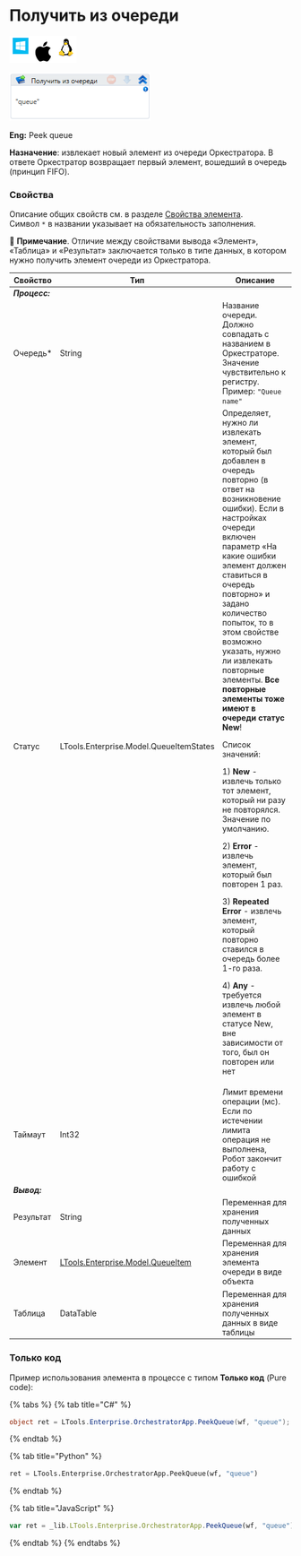 # Получить из очереди

![](<../../../../.gitbook/assets/image (100) (1) (1) (1) (1) (1) (1) (10) (107).png>)

![](<../../../../.gitbook/assets/image (393).png>)

**Eng:** Peek queue

**Назначение**: извлекает новый элемент из очереди Оркестратора. В ответе Оркестратор возвращает первый элемент, вошедший в очередь (принцип FIFO).

### Свойства
Описание общих свойств см. в разделе [Свойства элемента](https://docs.primo-rpa.ru/primo-rpa/primo-studio/process/elements#svoistva-elementa).\
Символ `*` в названии указывает на обязательность заполнения.

:small_blue_diamond: **Примечание**. Отличие между свойствами вывода «Элемент», «Таблица» и «Результат» заключается только в типе данных, в котором нужно получить элемент очереди из Оркестратора.

| Свойство  | Тип    | Описание                                  |
| --------- | ------ | ----------------------------------------- |
| ***Процесс:*** |   |  
| Очередь\* | String | Название очереди. Должно совпадать с названием в Оркестраторе. Значение чувствительно к регистру. Пример: `"Queue name"` |
| Статус    | LTools.Enterprise.Model.QueueItemStates | Определяет, нужно ли извлекать элемент, который был добавлен в очередь повторно (в ответ на возникновение ошибки). Если в настройках очереди включен параметр «На какие ошибки элемент должен ставиться в очередь повторно» и задано количество попыток, то в этом свойстве возможно указать, нужно ли извлекать повторные элементы. **Все повторные элементы тоже имеют в очереди статус New**! <p>Список значений:</p> <p>1) **New** - извлечь только тот элемент, который ни разу не повторялся. Значение по умолчанию.</p> <p>2) **Error** - извлечь элемент, который был повторен 1 раз. </p><p>3) **Repeated Error** - извлечь элемент, который повторно ставился в очередь более 1-го раза. </p><p>4) **Any** - требуется извлечь любой элемент в статусе New, вне зависимости от того, был он повторен или нет</p> |   
| Таймаут   | Int32  | Лимит времени операции (мс). Если по истечении лимита операция не выполнена, Робот закончит работу с ошибкой |
| ***Вывод:*** |     |    |
| Результат | String | Переменная для хранения полученных данных |
| Элемент    | [LTools.Enterprise.Model.QueueItem](https://docs.primo-rpa.ru/primo-rpa/g_elements/el_basic/els_orch/els_queues/datatypes) | Переменная для хранения элемента очереди в виде объекта | 
| Таблица    | DataTable | Переменная для хранения полученных данных в виде таблицы | 


### Только код
Пример использования элемента в процессе с типом **Только код** (Pure code):

{% tabs %}
{% tab title="C#" %}
```csharp
object ret = LTools.Enterprise.OrchestratorApp.PeekQueue(wf, "queue");
```
{% endtab %}

{% tab title="Python" %}
```python
ret = LTools.Enterprise.OrchestratorApp.PeekQueue(wf, "queue")
```
{% endtab %}

{% tab title="JavaScript" %}
```javascript
var ret = _lib.LTools.Enterprise.OrchestratorApp.PeekQueue(wf, "queue");
```
{% endtab %}
{% endtabs %}

